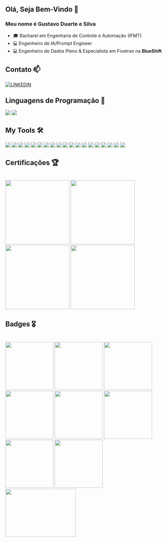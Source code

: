 ## Olá, Seja Bem-Vindo 👋
### Meu nome é Gustavo Duarte e Silva

- :mortar_board: Bacharel em Engenharia de Controle e Automação (IFMT)
- :computer: Engenheiro de IA/Prompt Engineer
- :computer: Engenheiro de Dados Pleno & Especialista em Fivetran na **BlueShift**

## Contato 📫

[![LINKEDIN](https://img.shields.io/badge/LinkedIn-0077B5?style=for-the-badge&logo=linkedin&logoColor=white)](https://www.linkedin.com/in/gustavo-duarte-b6b27a126/)

## Linguagens de Programação 🧠
<div style='display' :inline_block"> 
<img aligh="center" src="https://img.shields.io/badge/Python-3776AB?style=for-the-badge&logo=python&logoColor=white" />
<img aligh="center" src="https://img.shields.io/badge/go-%2300ADD8.svg?style=for-the-badge&logo=go&logoColor=white" />
</div>

## My Tools 🛠️
<div style='display' :inline_block">
<img aligh="center" src="https://img.shields.io/badge/microsoft%20azure-0089D6?style=for-the-badge&logo=microsoft-azure&logoColor=white" />
<img aligh="center" src="https://img.shields.io/badge/Numpy-777BB4?style=for-the-badge&logo=numpy&logoColor=white" />
<img aligh="center" src="https://img.shields.io/badge/Neo4j-008CC1?style=for-the-badge&logo=neo4j&logoColor=white)" />
<img aligh="center" src="https://img.shields.io/badge/Pandas-2C2D72?style=for-the-badge&logo=pandas&logoColor=white" />
<img aligh="center" src="https://img.shields.io/badge/MySQL-005C84?style=for-the-badge&logo=mysql&logoColor=white" />
<img aligh="center" src="https://img.shields.io/badge/SQLite-07405E?style=for-the-badge&logo=sqlite&logoColor=white" />
<img aligh="center" src="https://img.shields.io/badge/Jupyter-F37626.svg?&style=for-the-badge&logo=Jupyter&logoColor=white" />                       
<img aligh="center" src="https://img.shields.io/badge/Colab-F9AB00?style=for-the-badge&logo=googlecolab&color=525252" />
<img aligh="center" src="https://img.shields.io/badge/Databricks-FF3621?style=for-the-badge&logo=Databricks&logoColor=white" />
<img aligh="center" src="https://img.shields.io/badge/Apache_Spark-FFFFFF?style=for-the-badge&logo=apachespark&logoColor=#E35A16" />
<img aligh="center" src="https://img.shields.io/badge/Microsoft_Excel-217346?style=for-the-badge&logo=microsoft-excel&logoColor=white" />
<img aligh="center" src="https://img.shields.io/badge/PowerBI-F2C811?style=for-the-badge&logo=Power%20BI&logoColor=white" />
<img aligh="center" src="https://img.shields.io/badge/Streamlit-FF4B4B?style=for-the-badge&logo=Streamlit&logoColor=white" />
<img aligh="center" src="https://img.shields.io/badge/Microsoft%20SQL%20Server-CC2927?style=for-the-badge&logo=microsoft%20sql%20server&logoColor=white" />
<img aligh="center" src="https://img.shields.io/badge/Overleaf-47A141?style=for-the-badge&logo=Overleaf&logoColor=white" />
<img aligh="center" src="https://img.shields.io/badge/Markdown-000000?style=for-the-badge&logo=markdown&logoColor=white" />
<img aligh="center" src="https://img.shields.io/badge/dbt-FF694B?style=for-the-badge&logo=dbt&logoColor=white" />
<img aligh="center" src="https://img.shields.io/badge/Docker-2496ED?logo=docker&logoColor=white&style=for-the-badge" />
<img aligh="center" src="https://img.shields.io/badge/Git-E34F26?logo=git&logoColor=white&style=for-the-badge" />

</div>

## Certificações 🏆
<div style='display' :inline_block"> <br>
  <img aligh="center" src="https://images.credly.com/size/680x680/images/4136ced8-75d5-4afb-8677-40b6236e2672/azure-ai-fundamentals-600x600.png"  width=200 height=200 />
  <img aligh="center" src="https://images.credly.com/size/340x340/images/be8fcaeb-c769-4858-b567-ffaaa73ce8cf/image.png" width=200 height=200 />
  <img aligh="center" src="https://images.credly.com/size/340x340/images/70eb1e3f-d4de-4377-a062-b20fb29594ea/azure-data-fundamentals-600x600.png" width=200 height=200 />
   <img aligh="center" src="https://uploaddeimagens.com.br/images/004/458/838/original/thumbnail_Denodo-Platform-8.0-Certified-Architect-Associate.png?1683653895" width=200 height=200 />
</div>

## Badges 🎖️
<div style='display' :inline_block"> <br>
  <img aligh="center" src="https://images.credly.com/size/340x340/images/6c64a73e-e66b-40e9-bf4e-de8e21ca04be/image.png" width=150 height=150 />
  <img aligh="center" src="https://images.credly.com/size/340x340/images/932e3102-58f6-474a-952d-a144b74c98d2/Essentials-Data-Applications_2x.png" width=150 height=150 />
  <img aligh="center" src="https://images.credly.com/size/340x340/images/9904ec90-122c-43cd-8b66-5a7e6c920862/image.png" width=150 height=150 />
  <img aligh="center" src="https://images.credly.com/size/340x340/images/1392296a-cadf-4037-b7ac-f01fef0fe31c/Essentials-Data-Sharing_2x.png" width=150 height=150 />
  <img aligh="center" src="https://images.credly.com/size/340x340/images/97fcc871-a820-4143-adf2-62517026cb58/Essentials-Data-Warehouse_2x.png" width=150 height=150 />
  <img aligh="center" src="https://images.credly.com/size/340x340/images/50dd7645-1e56-4e53-a1e0-b17dc7cca3c1/image.png" width=150 height=150 />
  <img aligh="center" src="https://images.credential.net/badge/tiny/unsv28nz_1687880851906_badge.png" width=150 height=150 />
  <img aligh="center" src="https://www.databricks.com/en-website-assets/static/241d6eaf7219fb39f79806e4af803a50/fundamentals-badge-lakehouse.svg" width=150 height=150 />
  <img aligh="center" src="https://www.databricks.com/sites/default/files/2023-06/fundamentals-badge-generative-lp.png" width=220 height=150 />
</div>
